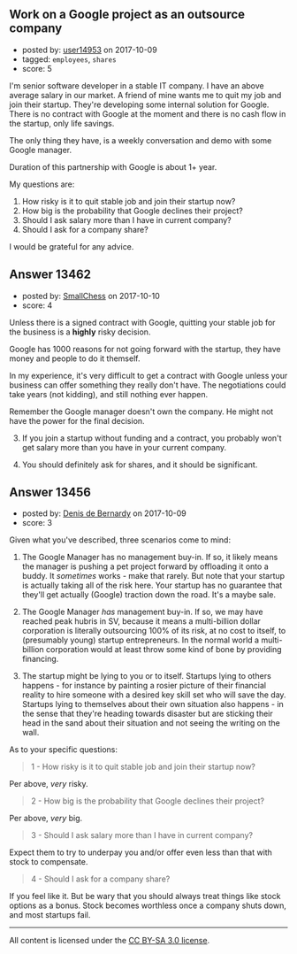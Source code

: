 ## Work on a Google project as an outsource company

- posted by: [user14953](https://stackexchange.com/users/11955795/user14953) on 2017-10-09
- tagged: `employees`, `shares`
- score: 5

I'm senior software developer in a stable IT company. I have an above average salary in our market. A friend of mine wants me to quit my job and join their startup. They're developing some internal solution for Google. There is no contract with Google at the moment and there is no cash flow in the startup, only life savings.

The only thing they have, is a weekly conversation and demo with some Google manager.

Duration of this partnership with Google is about 1+ year.

My questions are:

 1. How risky is it to quit stable job and join their startup now?
 2. How big is the probability that Google declines their project?
 3. Should I ask salary more than I have in current company?
 4. Should I ask for a company share?

I would be grateful for any advice.


## Answer 13462

- posted by: [SmallChess](https://stackexchange.com/users/124226/smallchess) on 2017-10-10
- score: 4

Unless there is a signed contract with Google, quitting your stable job for the business is a **highly** risky decision. 

Google has 1000 reasons for not going forward with the startup, they have money and people to do it themself.

In my experience, it's very difficult to get a contract with Google unless your business can offer something they really don't have. The negotiations could take years (not kidding), and still nothing ever happen.

Remember the Google manager doesn't own the company. He might not have the power for the final decision.

3. If you join a startup without funding and a contract, you probably won't get salary more than you have in your current  company.

4. You should definitely ask for shares, and it should be significant.


## Answer 13456

- posted by: [Denis de Bernardy](https://stackexchange.com/users/182468/denis-de-bernardy) on 2017-10-09
- score: 3

Given what you've described, three scenarios come to mind:

1. The Google Manager has no management buy-in. If so, it likely means the manager is pushing a pet project forward by offloading it onto a buddy. It _sometimes_ works - make that rarely. But note that your startup is actually taking all of the risk here. Your startup has no guarantee that they'll get actually (Google) traction down the road. It's a maybe sale.

2. The Google Manager _has_ management buy-in. If so, we may have reached peak hubris in SV, because it means a multi-billion dollar corporation is literally outsourcing 100% of its risk, at no cost to itself, to (presumably young) startup entrepreneurs. In the normal world a multi-billion corporation would at least throw some kind of bone by providing financing.

3. The startup might be lying to you or to itself. Startups lying to others happens - for instance by painting a rosier picture of their financial reality to hire someone with a desired key skill set who will save the day. Startups lying to themselves about their own situation also happens - in the sense that they're heading towards disaster but are sticking their head in the sand about their situation and not seeing the writing on the wall.


As to your specific questions:

> 1 - How risky is it to quit stable job and join their startup now?

Per above, _very_ risky.

> 2 - How big is the probability that Google declines their project?

Per above, _very_ big.

> 3 - Should I ask salary more than I have in current company?

Expect them to try to underpay you and/or offer even less than that with stock to compensate.

> 4 - Should I ask for a company share?

If you feel like it. But be wary that you should always treat things like stock options as a bonus. Stock becomes worthless once a company shuts down, and most startups fail.



---

All content is licensed under the [CC BY-SA 3.0 license](https://creativecommons.org/licenses/by-sa/3.0/).
